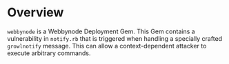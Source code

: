 # Overview

`webbynode` is a Webbynode Deployment Gem. This Gem contains a vulnerability in `notify.rb` that is triggered when handling a specially crafted `growlnotify` message. This can allow a context-dependent attacker to execute arbitrary commands.
